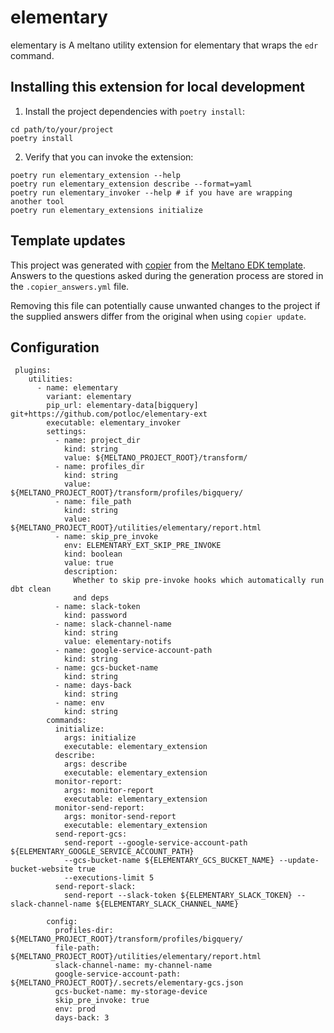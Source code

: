 # elementary

elementary is A meltano utility extension for elementary that wraps the `edr` command.

## Installing this extension for local development

1. Install the project dependencies with `poetry install`:

```shell
cd path/to/your/project
poetry install
```

2. Verify that you can invoke the extension:

```shell
poetry run elementary_extension --help
poetry run elementary_extension describe --format=yaml
poetry run elementary_invoker --help # if you have are wrapping another tool
poetry run elementary_extensions initialize
```

## Template updates

This project was generated with [copier](https://copier.readthedocs.io/en/stable/) from the [Meltano EDK template](https://github.com/meltano/edk).
Answers to the questions asked during the generation process are stored in the `.copier_answers.yml` file.

Removing this file can potentially cause unwanted changes to the project if the supplied answers differ from the original when using `copier update`.

## Configuration

```
 plugins:
    utilities:
      - name: elementary
        variant: elementary
        pip_url: elementary-data[bigquery] git+https://github.com/potloc/elementary-ext
        executable: elementary_invoker
        settings:
          - name: project_dir
            kind: string
            value: ${MELTANO_PROJECT_ROOT}/transform/
          - name: profiles_dir
            kind: string
            value: ${MELTANO_PROJECT_ROOT}/transform/profiles/bigquery/
          - name: file_path
            kind: string
            value: ${MELTANO_PROJECT_ROOT}/utilities/elementary/report.html
          - name: skip_pre_invoke
            env: ELEMENTARY_EXT_SKIP_PRE_INVOKE
            kind: boolean
            value: true
            description:
              Whether to skip pre-invoke hooks which automatically run dbt clean
              and deps
          - name: slack-token
            kind: password
          - name: slack-channel-name
            kind: string
            value: elementary-notifs
          - name: google-service-account-path
            kind: string
          - name: gcs-bucket-name
            kind: string
          - name: days-back
            kind: string
          - name: env
            kind: string
        commands:
          initialize:
            args: initialize
            executable: elementary_extension
          describe:
            args: describe
            executable: elementary_extension
          monitor-report:
            args: monitor-report
            executable: elementary_extension
          monitor-send-report:
            args: monitor-send-report
            executable: elementary_extension
          send-report-gcs:
            send-report --google-service-account-path ${ELEMENTARY_GOOGLE_SERVICE_ACCOUNT_PATH}
            --gcs-bucket-name ${ELEMENTARY_GCS_BUCKET_NAME} --update-bucket-website true
            --executions-limit 5
          send-report-slack:
            send-report --slack-token ${ELEMENTARY_SLACK_TOKEN} --slack-channel-name ${ELEMENTARY_SLACK_CHANNEL_NAME}

        config:
          profiles-dir: ${MELTANO_PROJECT_ROOT}/transform/profiles/bigquery/
          file-path: ${MELTANO_PROJECT_ROOT}/utilities/elementary/report.html
          slack-channel-name: my-channel-name
          google-service-account-path: ${MELTANO_PROJECT_ROOT}/.secrets/elementary-gcs.json
          gcs-bucket-name: my-storage-device
          skip_pre_invoke: true
          env: prod
          days-back: 3
```
